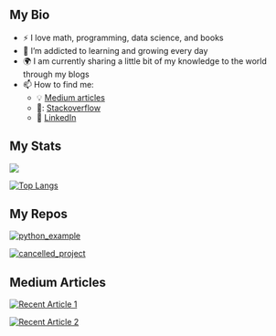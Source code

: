 ## My Bio
- :zap: I love math, programming, data science, and books
- 🌱 I’m addicted to learning and growing every day
- :earth_africa: I am currently sharing a little bit of my knowledge to the world through my blogs
- 📫 How to find me: 
  - :bulb: [Medium articles](https://medium.com/@emirxxhan)
  - 🏢: [Stackoverflow](https://stackoverflow.com/users/17374763/emirhan-yigit)
  - :office: [LinkedIn](https://www.linkedin.com/in/emirhan-yigit/)
 
 ## My Stats
<img src="https://github-readme-stats.vercel.app/api?username=Emirhanyigitt&&show_icons=true&title_color=ffffff&icon_color=bb2acf&text_color=daf7dc&bg_color=151515">

[![Top Langs](https://github-readme-stats.vercel.app/api/top-langs/?username=Emirhanyigitt&langs_count=8)](https://github.com/anuraghazra/github-readme-stats)

## My Repos

[![python_example](https://github-readme-stats.vercel.app/api/pin/?username=Emirhanyigitt&repo=python_example&show_owner=true)](https://github.com/Emirhanyigitt/python_example)

[![cancelled_project](https://github-readme-stats.vercel.app/api/pin/?username=Emirhanyigitt&repo=cancelled_project&show_owner=true)](https://github.com/Emirhanyigitt/cancelled_project)

## Medium Articles

<a target="_blank" href="https://github-readme-medium-recent-article.vercel.app/medium/@emirxxhan/0"><img src="https://github-readme-medium-recent-article.vercel.app/medium/@emirxxhan/0" alt="Recent Article 1">
  
<a target="_blank" href="https://github-readme-medium-recent-article.vercel.app/medium/@emirxxhan/1"><img src="https://github-readme-medium-recent-article.vercel.app/medium/@emirxxhan/11" alt="Recent Article 2">
